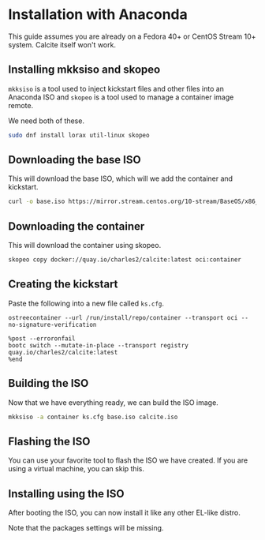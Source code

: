 # Installation with Anaconda

This guide assumes you are already on a Fedora 40+ or CentOS Stream 10+ system. Calcite itself won't work.

## Installing mkksiso and skopeo

`mkksiso` is a tool used to inject kickstart files and other files into an Anaconda ISO and `skopeo` is a tool used to manage a container image remote.

We need both of these.

```bash
sudo dnf install lorax util-linux skopeo
```

## Downloading the base ISO

This will download the base ISO, which will we add the container and kickstart.

```bash
curl -o base.iso https://mirror.stream.centos.org/10-stream/BaseOS/x86_64/iso/CentOS-Stream-10-latest-x86_64-boot.iso
```

## Downloading the container

This will download the container using skopeo.

```bash
skopeo copy docker://quay.io/charles2/calcite:latest oci:container
```

## Creating the kickstart

Paste the following into a new file called `ks.cfg`.

```
ostreecontainer --url /run/install/repo/container --transport oci --no-signature-verification

%post --erroronfail
bootc switch --mutate-in-place --transport registry quay.io/charles2/calcite:latest
%end
```

## Building the ISO

Now that we have everything ready, we can build the ISO image.

```bash
mkksiso -a container ks.cfg base.iso calcite.iso
```

## Flashing the ISO

You can use your favorite tool to flash the ISO we have created. If you are using a virtual machine, you can skip this.

## Installing using the ISO

After booting the ISO, you can now install it like any other EL-like distro.

Note that the packages settings will be missing.
